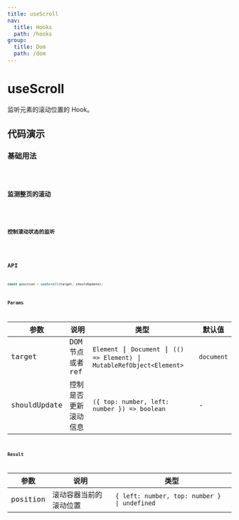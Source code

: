 ```yaml
---
title: useScroll
nav:
  title: Hooks
  path: /hooks
group:
  title: Dom
  path: /dom
---
```


# useScroll

监听元素的滚动位置的 Hook。

## 代码演示

### 基础用法

<code src="./__demo__/demo01.tsx" />

### 监测整页的滚动

<code src="./__demo__/demo02.tsx" />

### 控制滚动状态的监听

<code src="./__demo__/demo03.tsx" />

## API

```ts
const position = useScroll(target, shouldUpdate);
```

### Params

| 参数         | 说明                  | 类型                                        | 默认值                                   |
|--------------|-----------------------|---------------------------------------------|------------------------------------------|
| target       | DOM 节点或者 ref | `Element` \| `Document`  \| `(() => Element)` \| `MutableRefObject<Element>`   | `document` |
| shouldUpdate | 控制是否更新滚动信息  | `({ top: number, left: number }) => boolean` | - |


### Result

| 参数     | 说明                   | 类型                          |
|----------|------------------------|-------------------------------|
| position | 滚动容器当前的滚动位置 | `{ left: number, top: number } \| undefined` |
